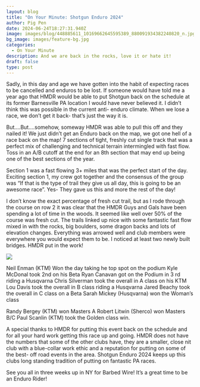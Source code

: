 ```yaml
---
layout: blog
title: "On Your Minute: Shotgun Enduro 2024"
author: Pig Pen
date: 2024-06-24T18:27:31.940Z
image: images/blog/448885611_10169662645595389_880091934382240820_n.jpg
bg_image: images/feature-bg.jpg
categories:
  - On Your Minute
description: And we are back in the rocks, love it or hate it!
draft: false
type: post
---
```

Sadly, in this day and age we have gotten into the habit of expecting races to be cancelled and enduros to be lost. If someone would have told me a year ago that HMDR would be able to put Shotgun back on the schedule at its former Barnesville PA location I would have never believed it. I didn’t think this was possible in the current anti- enduro climate. When we lose a race, we don’t get it back- that’s just the way it is.

But….But….somehow, someway HMDR was able to pull this off and they nailed it! We just didn’t get an Enduro back on the map, we got one hell of a race back on the map! 7 sections of tight, freshly cut single track that was a perfect mix of challenging and technical terrain intermingled with fast flow. Toss in an A/B cutoff at the end for an 8th section that may end up being one of the best sections of the year.

Section 1 was a fast flowing 3+ miles that was the perfect start of the day. Exciting section 1, my crew got together and the consensus of the group was “If that is the type of trail they give us all day, this is going to be an awesome race”. Yes- They gave us this and more the rest of the day!

I don’t know the exact percentage of fresh cut trail, but as I rode through the course on row 2 it was clear that the HMDR Guys and Gals have been spending a lot of time in the woods. It seemed like well over 50% of the course was fresh cut. The trails linked up nice with some fantastic fast flow mixed in with the rocks, big boulders, some dragon backs and lots of elevation changes. Everything was arrowed well and club members were everywhere you would expect them to be. I noticed at least two newly built bridges. HMDR put in the work!

![](/images/blog/448953479_10169662646175389_7304128271580270724_n.jpg)

Neil Enman (KTM) Won the day taking he top spot on the podium
Kyle McDonal took 2nd on his Beta
Ryan Canavan got on the Podium in 3 rd riding a Husqvarna
Chris Silverman took the overall in A class on his KTM
Lou Davis took the overall in B class riding a Husqvarna
Jared Beachy took the overall in C class on a Beta
Sarah Mickey (Husqvarna) won the Woman’s class

Randy Bergey (KTM) won Masters A
Robert Litwin (Sherco) won Masters B/C
Paul Scanlin (KTM) took the Golden class win.

A special thanks to HMDR for putting this event back on the schedule and for all your hard work getting this race up and going. HMDR does not have the numbers that some of the other clubs have, they are a smaller, close nit club with a blue-collar work ethic and a reputation for putting on some of the best- off road events in the area. Shotgun Enduro 2024 keeps up this clubs long standing tradition of putting on fantastic PA races.

See you all in three weeks up in NY for Barbed Wire! It’s a great time to be an Enduro Rider!